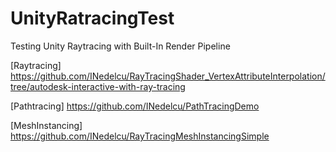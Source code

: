 # UnityRatracingTest
Testing Unity Raytracing with Built-In Render Pipeline

[Raytracing]
https://github.com/INedelcu/RayTracingShader_VertexAttributeInterpolation/tree/autodesk-interactive-with-ray-tracing

[Pathtracing]
https://github.com/INedelcu/PathTracingDemo

[MeshInstancing]
https://github.com/INedelcu/RayTracingMeshInstancingSimple

